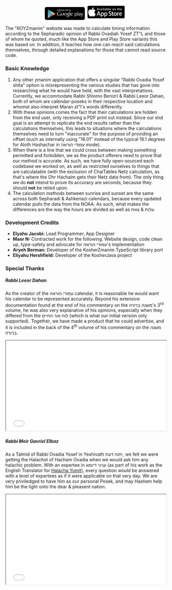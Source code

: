 <section style="text-align: center;">
    <a href="https://play.google.com/store/apps/details?id=com.EJ.ROvadiahYosefCalendar"><img src="/assets/images/google-play-store-8-1-73-apk.png" style="width: 25%;"></a>
    <a href="https://apps.apple.com/app/rabbi-ovadiah-yosef-calendar/id6448838987"><img src="/assets/images/app-store.png" style="width: 25%;"></a>
</section>

The "ROYZmanim" website was made to calculate timing information according to the Sepharadic opinion of Rabbi Ovadiah Yosef ZT"L and those of whom he quoted, much like the App Store and Play Store variants this was based on. In addition, it teaches how one can reach said calculations themselves, through detailed explanations for those that cannot read source code.

### Basic Knowledge

1. Any other zmanim application that offers a singular "Rabbi Ovadia Yosef shita" option is misrepresenting the various studies that has gone into researching what he would have held, with the vast interpretations. Currently, we accommodate Rabbi Shlomo Benizri & Rabbi Leeor Dahan, both of whom are calendar-poseks in their respective location and whomst also interpret Maran zt"l's words differently.
2. With these opinions comes the fact that their calculations are hidden from the end user, only receiving a PDF print out instead. Since our end goal is an attempt to replicate the end results rather than the calculations themselves, this leads to situations where the calculations themselves need to turn "inaccurate" for the purpose of providing an offset (such as internally using "16.01" instead of the typical 16.1 degrees for Aloth Hashachar in עמודי הוראה mode).
3. When there is a line that we could cross between making something permitted and forbidden, we as the product offerers need to prove that our method is accurate. As such, we have fully open-sourced each codebase we worked on, as well as restricted ourselves to things that are calculatable (with the exclusion of ChaiTables Netz calculation, as that's where the Ohr Hachaim gets their Netz data from). The only thing we do **not** intend to prove its accuracy are seconds, because they should **not** be relied upon.
4. The calculation methods between sunrise and sunset are the same across both Sepharadi & Ashkenazi calendars, because every updated calendar pulls the data from the NOAA. As such, what makes the differences are the way the hours are divided as well as עלות & צאת.

### Development Credits

- **Elyahu Jacobi:** Lead Programmer, App Designer
- **Maor N:** Contracted work for the following: Website design, code clean up, type-safety and advocate for עמודי הוראה's implementation
- **Aryeh Berman:** Developer of the KosherZmanim TypeScript library port
- **Eliyahu Hershfield:** Developer of the KosherJava project

### Special Thanks

##### Rabbi Leeor Dahan

As the creator of the עמודי הוראה calendar, it is reasonable he would want his calendar to be represented accurately. Beyond his extensive documentation found at the end of his commentary on the משנה ברורה's 3<sup>rd</sup> volume, he was also very explanative of his opinions, especially when they differed from the לוח אור החיים (which is what our initial version only supported). Together, we have made a product that he could advertise, and it is included in the back of the 4<sup>th</sup> volume of his commentary on the משנה ברורה.

<iframe src="/assets/הסכמה.pdf" allowfullscreen style="aspect-ratio: 16/9; width: 100%;"></iframe>

##### Rabbi Meir Gavriel Elbaz

As a Talmid of Rabbi Ovadia Yosef in Yeshivath יחוה דעת, we felt we were getting the Halachot of Hacham Ovadia when we would ask him any halachic problem. With an expertee in עניני דיומא (as part of his work as the English Translator for <a href="https://halachayomit.co.il/en/default.aspx">Halacha Yomit</a>), every question would be answered with a level of expertees as if it were applicable on that very day. We are very priviledged to have him as our personal Posek, and may Hashem help him be the light onto the dear & pleasent nation.

<iframe src="/assets/Haskamah.pdf" allowfullscreen style="aspect-ratio: 16/9; width: 100%;"></iframe>